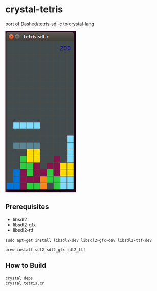 # crystal-tetris
port of Dashed/tetris-sdl-c to crystal-lang

![](gameplay.png)
## Prerequisites
* libsdl2
* libsdl2-gfx
* libsdl2-ttf

```
sudo apt-get install libsdl2-dev libsdl2-gfx-dev libsdl2-ttf-dev
```
```
brew install sdl2 sdl2_gfx sdl2_ttf
```

## How to Build
```
crystal deps
crystal tetris.cr
```

